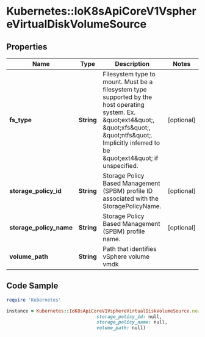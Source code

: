 # Kubernetes::IoK8sApiCoreV1VsphereVirtualDiskVolumeSource

## Properties

Name | Type | Description | Notes
------------ | ------------- | ------------- | -------------
**fs_type** | **String** | Filesystem type to mount. Must be a filesystem type supported by the host operating system. Ex. \&quot;ext4\&quot;, \&quot;xfs\&quot;, \&quot;ntfs\&quot;. Implicitly inferred to be \&quot;ext4\&quot; if unspecified. | [optional] 
**storage_policy_id** | **String** | Storage Policy Based Management (SPBM) profile ID associated with the StoragePolicyName. | [optional] 
**storage_policy_name** | **String** | Storage Policy Based Management (SPBM) profile name. | [optional] 
**volume_path** | **String** | Path that identifies vSphere volume vmdk | 

## Code Sample

```ruby
require 'Kubernetes'

instance = Kubernetes::IoK8sApiCoreV1VsphereVirtualDiskVolumeSource.new(fs_type: null,
                                 storage_policy_id: null,
                                 storage_policy_name: null,
                                 volume_path: null)
```


